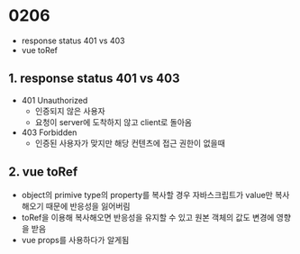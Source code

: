 # 0206

- response status 401 vs 403
- vue toRef

## 1. response status 401 vs 403

- 401 Unauthorized
  - 인증되지 않은 사용자
  - 요청이 server에 도착하지 않고 client로 돌아옴
- 403 Forbidden
  - 인증된 사용자가 맞지만 해당 컨텐츠에 접근 권한이 없을때

## 2. vue toRef

- object의 primive type의 property를 복사할 경우 자바스크립트가 value만 복사해오기 때문에 반응성을 잃어버림
- toRef을 이용해 복사해오면 반응성을 유지할 수 있고 원본 객체의 값도 변경에 영향을 받음
- vue props를 사용하다가 알게됨
